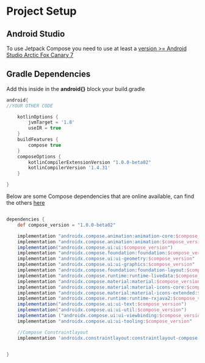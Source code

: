 # Project Setup

## Android Studio
To use Jetpack Compose you need to use at least a [version >= Android Studio Arctic Fox Canary 7](https://developer.android.com/studio/preview)

## Gradle Dependencies

Add this inside in the **android{}** block your build.gradle
```groovy
android{
//YOUR OTHER CODE

    kotlinOptions {
        jvmTarget = '1.8'
        useIR = true
    }
    buildFeatures {
        compose true
    }
    composeOptions {
        kotlinCompilerExtensionVersion "1.0.0-beta02"
        kotlinCompilerVersion '1.4.31'
    }

}
```

Below are some Compose dependencies that are online available, can find the others [here](https://maven.google.com/web/index.html?q=compose#androidx.compose.ui)

```groovy

dependencies {
    def compose_version = "1.0.0-beta02"

    implementation "androidx.compose.animation:animation-core:$compose_version"
    implementation "androidx.compose.animation:animation:$compose_version"
    implementation("androidx.compose.ui:ui:$compose_version")
    implementation "androidx.compose.foundation:foundation:$compose_version"
    implementation "androidx.compose.ui:ui-geometry:$compose_version"
    implementation "androidx.compose.ui:ui-graphics:$compose_version"
    implementation "androidx.compose.foundation:foundation-layout:$compose_version"
    implementation "androidx.compose.runtime:runtime-livedata:$compose_version"
    implementation "androidx.compose.material:material:$compose_version"
    implementation "androidx.compose.material:material-icons-core:$compose_version"
    implementation "androidx.compose.material:material-icons-extended:$compose_version"
    implementation "androidx.compose.runtime:runtime-rxjava2:$compose_version"
    implementation("androidx.compose.ui:ui-text:$compose_version")
    implementation("androidx.compose.ui:ui-util:$compose_version")
    implementation ("androidx.compose.ui:ui-viewbinding:$compose_version")
    implementation "androidx.compose.ui:ui-tooling:$compose_version"

    //Compose Constraintlayout
    implementation 'androidx.constraintlayout:constraintlayout-compose:1.0.0-alpha03'


}

```
